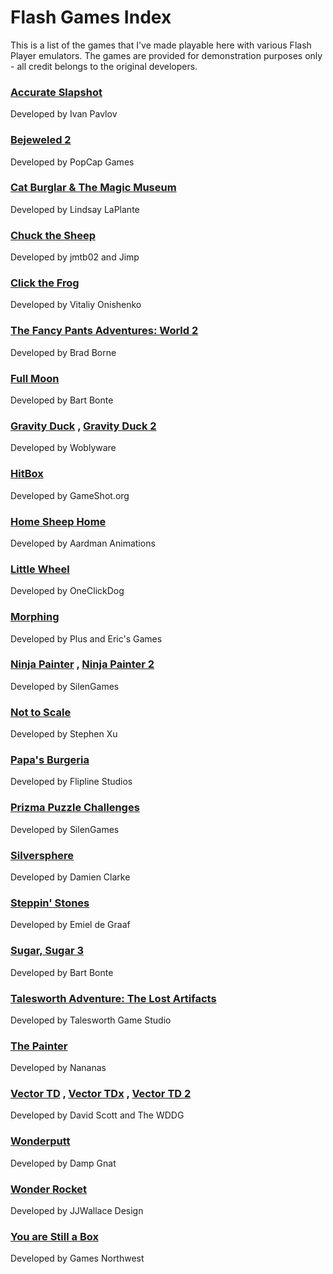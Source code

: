# Flash Games Index
This is a list of the games that I've made playable here with various Flash Player emulators. The games are provided for demonstration purposes only - all credit belongs to the original developers.

### [Accurate Slapshot](https://n0samu.github.io/ruffle-testing/?swf=accurateslapshot.swf)
Developed by Ivan Pavlov

### [Bejeweled 2](https://n0samu.github.io/ruffle-testing/?swf=bejeweled2.swf)
Developed by PopCap Games

### [Cat Burglar & The Magic Museum](https://n0samu.github.io/ruffle-testing/?swf=catburglar.swf)
Developed by Lindsay LaPlante

### [Chuck the Sheep](https://n0samu.github.io/waflash-testing/?swf=chuckthesheep.swf)
Developed by jmtb02 and Jimp

### [Click the Frog](https://n0samu.github.io/ruffle-testing/?swf=clickthefrog.swf)
Developed by Vitaliy Onishenko

### [The Fancy Pants Adventures: World 2](https://n0samu.github.io/ruffle-testing/?swf=FPAWorld2.swf)
Developed by Brad Borne

### [Full Moon](https://n0samu.github.io/ruffle-testing/?swf=fullmoon.swf)
Developed by Bart Bonte

### [Gravity Duck](https://n0samu.github.io/ruffle-testing/?swf=gravityduck.swf) , [Gravity Duck 2](https://n0samu.github.io/ruffle-testing/?swf=gravityduck2.swf)
Developed by Woblyware

### [HitBox](https://n0samu.github.io/avm2js-testing/?swf=hitbox.swf)
Developed by GameShot.org

### [Home Sheep Home](https://n0samu.github.io/ruffle-testing/?swf=homesheephome.swf)
Developed by Aardman Animations

### [Little Wheel](https://n0samu.github.io/ruffle-testing/?swf=littlewheel.swf)
Developed by OneClickDog

### [Morphing](https://n0samu.github.io/waflash-testing/?swf=morphing.swf)
Developed by Plus and Eric's Games

### [Ninja Painter](https://n0samu.github.io/ruffle-testing/?swf=ninjapainter.swf) , [Ninja Painter 2](https://n0samu.github.io/ruffle-testing/?swf=ninjapainter2.swf)
Developed by SilenGames

### [Not to Scale](https://n0samu.github.io/avm2js-testing/?swf=nottoscale.swf)
Developed by Stephen Xu

### [Papa's Burgeria](https://n0samu.github.io/awayfl-testing/?swf=papasburgeria_v2.swf)
Developed by Flipline Studios

### [Prizma Puzzle Challenges](https://n0samu.github.io/ruffle-testing/?swf=prizmapuzzlechallenges.swf)
Developed by SilenGames

### [Silversphere](https://n0samu.github.io/ruffle-testing/?swf=silversphere.swf)
Developed by Damien Clarke

### [Steppin' Stones](https://n0samu.github.io/avm2js-testing/?swf=steppinstones.swf)
Developed by Emiel de Graaf

### [Sugar, Sugar 3](https://n0samu.github.io/waflash-testing/?swf=sugarsugar3.swf)
Developed by Bart Bonte

### [Talesworth Adventure: The Lost Artifacts](https://n0samu.github.io/waflash-testing/?swf=talesworth-adventure-ep2.swf)
Developed by Talesworth Game Studio

### [The Painter](https://n0samu.github.io/waflash-testing/?swf=thepainter.swf)
Developed by Nananas

### [Vector TD](https://n0samu.github.io/ruffle-testing/?swf=vectortd.swf%3Fswlist%3Dstinger_big_blue.swf) , [Vector TDx](https://n0samu.github.io/ruffle-testing/?swf=vectortdx.swf%3Fswlist%3Dstinger_big_blue.swf) , [Vector TD 2](https://n0samu.github.io/ruffle-testing/?swf=vectortd2.swf%3Fswlist%3Dstinger_big_blue.swf)
Developed by David Scott and The WDDG

### [Wonderputt](https://n0samu.github.io/ruffle-testing/?swf=wonderputt.swf)
Developed by Damp Gnat

### [Wonder Rocket](https://n0samu.github.io/ruffle-testing/?swf=wonderrocket.swf)
Developed by JJWallace Design

### [You are Still a Box](https://n0samu.github.io/waflash-testing/?swf=you-are-still-a-box.swf)
Developed by Games Northwest
